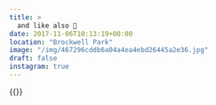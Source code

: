 ```yaml
---
title: >
  and like also 🍂
date: 2017-11-06T10:13:19+00:00
location: "Brockwell Park"
image: "/img/467296cddb6a04a4ea4ebd26445a2e36.jpg"
draft: false
instagram: true
---
```


{{<photo src="/img/467296cddb6a04a4ea4ebd26445a2e36.jpg">}}
